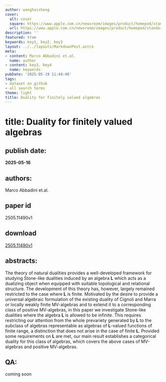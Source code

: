 ```yaml
---
author: wanghaisheng
cover:
  alt: cover
  square: https://www.apple.com.cn/newsroom/images/product/homepod/standard/Apple-HomePod-hero-230118_big.jpg.large_2x.jpg
  url: https://www.apple.com.cn/newsroom/images/product/homepod/standard/Apple-HomePod-hero-230118_big.jpg.large_2x.jpg
description: ''
featured: true
keywords: key1, key2, key3
layout: ../../layouts/MarkdownPost.astro
meta:
- content: Marco Abbadini et.al.
  name: author
- content: key3, key4
  name: keywords
pubDate: '2025-05-19 11:44:46'
tags:
- dataset on github
- all search terms
theme: light
title: Duality for finitely valued algebras
---
```


# title: Duality for finitely valued algebras 
## publish date: 
**2025-05-16** 
## authors: 
  Marco Abbadini et.al. 
## paper id
2505.11490v1
## download
[2505.11490v1](http://arxiv.org/abs/2505.11490v1)
## abstracts:
The theory of natural dualities provides a well-developed framework for studying Stone-like dualities induced by an algebra $\mathbf{L}$ which acts as a dualizing object when equipped with suitable topological and relational structure. The development of this theory has, however, largely remained restricted to the case where $\mathbf{L}$ is finite. Motivated by the desire to provide a universal algebraic formulation of the existing duality of Cignoli and Marra or locally weakly finite MV-algebras and to extend it to a corresponding class of positive MV-algebras, in this paper we investigate Stone-like dualities where the algebra $\mathbf{L}$ is allowed to be infinite. This requires restricting our attention from the whole prevariety generated by $\mathbf{L}$ to the subclass of algebras representable as algebras of $\mathbf{L}$-valued functions of finite range, a distinction that does not arise in the case of finite $\mathbf{L}$. Provided some requirements on $\mathbf{L}$ are met, our main result establishes a categorical duality for this class of algebras, which covers the above cases of MV-algebras and positive MV-algebras.
## QA:
coming soon
